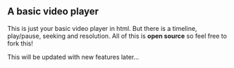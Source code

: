 ## A basic video player

This is just your basic video player in html. But there is a timeline, play/pause, seeking and resolution.
All of this is **open source** so feel free to fork this!

This will be updated with new features later...

